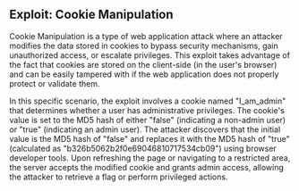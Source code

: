 
## Exploit: Cookie Manipulation

Cookie Manipulation is a type of web application attack where an attacker modifies the data stored in cookies to bypass security mechanisms, gain unauthorized access, or escalate privileges. This exploit takes advantage of the fact that cookies are stored on the client-side (in the user's browser) and can be easily tampered with if the web application does not properly protect or validate them.

In this specific scenario, the exploit involves a cookie named "I_am_admin" that determines whether a user has administrative privileges. The cookie's value is set to the MD5 hash of either "false" (indicating a non-admin user) or "true" (indicating an admin user). The attacker discovers that the initial value is the MD5 hash of "false" and replaces it with the MD5 hash of "true" (calculated as "b326b5062b2f0e69046810717534cb09") using browser developer tools. Upon refreshing the page or navigating to a restricted area, the server accepts the modified cookie and grants admin access, allowing the attacker to retrieve a flag or perform privileged actions.

